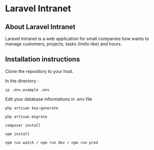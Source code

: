 # Laravel Intranet

## About Laravel Intranet

Laravel Intranet is a web application for small companies how wants to manage customers, projects, tasks (trello like) and hours.

## Installation instructions

Clone the repository to your host.

In the directory :

```
cp .env.example .env
```
Edit your database informations in .env file


```
php artisan key:generate
```

```
php artisan migrate
```

```
composer install
```

```
npm install
```

```
npm run watch / npm run dev / npm run prod
```
